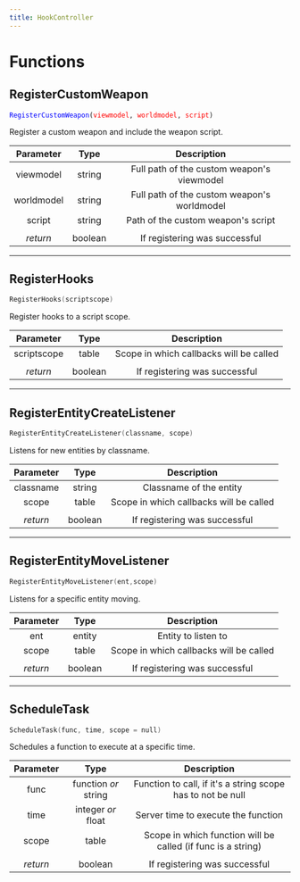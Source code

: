 ```yaml
---
title: HookController
---
```


# Functions

## RegisterCustomWeapon

<div class="language-c++ highlighter-rouge"><pre class="highlight"><code><span style="color:blue">RegisterCustomWeapon</span><span class="p">(</span><span style="color:red">viewmodel</span><span class="p">,</span> <span style="color:red">worldmodel</span><span class="p">,</span> <span style="color:red">script</span><span class="p">)</span>
</code></pre>
</div>
Register a custom weapon and include the weapon script.

| Parameter      | Type          | Description  |
| :-----------: |:-------------:| :-----------:|
| viewmodel     | string        | Full path of the custom weapon's viewmodel |
| worldmodel    | string        | Full path of the custom weapon's worldmodel |
| script | string      |  Path of the custom weapon's script |
| | |
| *return* | boolean | If registering was successful |

---
## RegisterHooks
```c++
RegisterHooks(scriptscope)
```
Register hooks to a script scope.

| Parameter      | Type          | Description  |
| :-----------: |:-------------:| :-----------:|
| scriptscope | table      |  Scope in which callbacks will be called |
| | |
| *return* | boolean | If registering was successful |

---
## RegisterEntityCreateListener
```c++
RegisterEntityCreateListener(classname, scope)
```
Listens for new entities by classname.

| Parameter      | Type          | Description  |
| :-----------: |:-------------:| :-----------:|
| classname | string |  Classname of the entity |
| scope | table | Scope in which callbacks will be called |
| | |
| *return* | boolean | If registering was successful |

---
## RegisterEntityMoveListener
```c++
RegisterEntityMoveListener(ent,scope)
```
Listens for a specific entity moving.

| Parameter      | Type          | Description  |
| :-----------: |:-------------:| :-----------:|
| ent | entity |  Entity to listen to |
| scope | table | Scope in which callbacks will be called |
| | |
| *return* | boolean | If registering was successful |

---
## ScheduleTask
```c++
ScheduleTask(func, time, scope = null)
```
Schedules a function to execute at a specific time.

| Parameter      | Type          | Description  |
| :-----------: |:-------------:| :-----------:|
| func | function *or* string |  Function to call, if it's a string scope has to not be null |
| time | integer *or* float | Server time to execute the function |
| scope | table | Scope in which function will be called (if func is a string) |
| | |
| *return* | boolean | If registering was successful |
